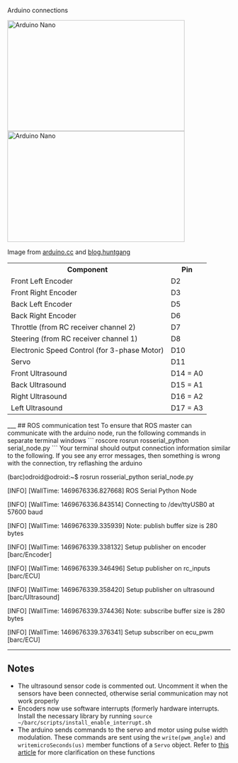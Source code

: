 Arduino connections

<img src="https://www.arduino.cc/en/uploads/Main/ArduinoNanoFront_3_lg.jpg" alt="Arduino Nano" width="400" height="250">
<img src="http://blog.huntgang.com/wp-content/uploads/2015/01/Arduino-Nano-V3.jpg" alt="Arduino Nano" width="400" height="250">



Image from 
<a href="https://www.arduino.cc/en/Main/ArduinoBoardNano">arduino.cc</a>
and 
<a href="http://blog.huntgang.com/2015/01/20/arduino-esp8266-tutorial-web-server-monitor-example/">blog.huntgang</a>

<table style="width:100%">
  <tr>
    <th>Component</th>
    <th>Pin</th> 
  </tr>
  <tr>
    <td>Front Left Encoder</td>
    <td>D2</td> 
  </tr>
    <tr>
    <td>Front Right Encoder</td>
    <td>D3</td> 
  </tr>
  <tr>
    <td>Back Left Encoder</td>
    <td>D5</td> 
  </tr>
    <tr>
    <td>Back Right Encoder</td>
    <td>D6</td> 
  </tr>
  <tr>
  <td>Throttle (from RC receiver channel 2) </td>
    <td>D7</td> 
  </tr>
    <tr>
    <td>Steering (from RC receiver channel 1)</td>
    <td>D8</td> 
  </tr>
  <tr>
    <td>Electronic Speed Control (for 3-phase Motor)</td>
    <td>D10</td> 
  </tr>
  <tr>
    <td>Servo</td>
    <td>D11</td> 
  </tr>
  <tr>
    <td>Front Ultrasound</td>
    <td>D14 = A0</td> 
  </tr>
    <tr>
    <td>Back Ultrasound</td>
    <td>D15 = A1</td> 
  </tr>
  <tr>
    <td>Right Ultrasound</td>
    <td>D16 = A2</td> 
  </tr>
    <tr>
    <td>Left Ultrasound</td>
    <td>D17 = A3</td> 
  </tr>
</table>
___
## ROS communication test
To ensure that ROS master can communicate with the arduino node, run the following commands in separate terminal windows
```
roscore
rosrun rosserial_python serial_node.py
```
Your terminal should output connection information similar to the following. If you see any error messages, then something is wrong with the connection, try reflashing the arduino

(barc)odroid@odroid:~$ rosrun rosserial_python serial_node.py

[INFO]  [WallTime: 1469676336.827668] ROS Serial Python Node

[INFO]  [WallTime: 1469676336.843514] Connecting to /dev/ttyUSB0 at 57600 baud

[INFO]  [WallTime: 1469676339.335939] Note: publish buffer size is 280 bytes

[INFO]  [WallTime: 1469676339.338132] Setup publisher on encoder [barc/Encoder]

[INFO]  [WallTime: 1469676339.346496] Setup publisher on rc_inputs [barc/ECU]

[INFO]  [WallTime: 1469676339.358420] Setup publisher on ultrasound [barc/Ultrasound]

[INFO]  [WallTime: 1469676339.374436] Note: subscribe buffer size is 280 bytes

[INFO]  [WallTime: 1469676339.376341] Setup subscriber on ecu_pwm [barc/ECU]



___
## Notes
+ The ultrasound sensor code is commented out. Uncomment it when the sensors have been connected, otherwise serial communication may not work properly
+ Encoders now use software interrupts (formerly hardware interrupts. Install the necessary library by running `source ~/barc/scripts/install_enable_interrupt.sh`
+ The arduino sends commands to the servo and motor using pulse width modulation. These commands are sent using the `write(pwm_angle)` and `writemicroSeconds(us)` member functions of a `Servo` object. Refer to [this article](http://makezine.com/2014/04/23/arduinos-servo-library-angles-microseconds-and-optional-command-parameters/) for more clarification on these functions 

